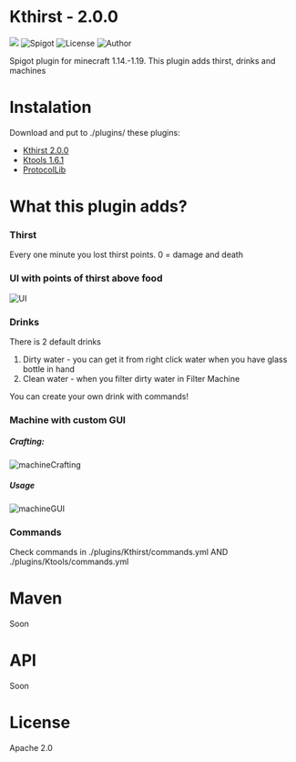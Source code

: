 # Kthirst - 2.0.0
[![](https://jitpack.io/v/KPGTB/KKthirst.svg)](https://jitpack.io/#KPGTB/KKthirst)
![Spigot](https://img.shields.io/badge/Spigot-1.14--1.19-yellow)
![License](https://img.shields.io/badge/License-Apache%202.0-orange)
![Author](https://img.shields.io/badge/Author-KPG--TB-green)

Spigot plugin for minecraft 1.14.-1.19. This plugin adds thirst, drinks and machines

# Instalation

Download and put to ./plugins/ these plugins:
- [Kthirst 2.0.0](https://github.com/KPGTB/KKthirst/releases)
- [Ktools 1.6.1](https://github.com/KPGTB/Ktools/releases/tag/1.5.3)
- [ProtocolLib](https://www.spigotmc.org/resources/protocollib.1997/)

# What this plugin adds?

### Thirst

Every one minute you lost thirst points. 0 = damage and death

### UI with points of thirst above food

![UI](https://i.imgur.com/SR2P4zs.png)

### Drinks

There is 2 default drinks
1. Dirty water - you can get it from right click water when you have glass bottle in hand
2. Clean water - when you filter dirty water in Filter Machine

You can create your own drink with commands!

### Machine with custom GUI

##### Crafting:
![machineCrafting](https://i.imgur.com/r2MzZ4C.png)

##### Usage

![machineGUI](https://i.imgur.com/mbc01Yh.png)

### Commands

Check commands in ./plugins/Kthirst/commands.yml
AND
./plugins/Ktools/commands.yml

# Maven

Soon

# API

Soon

# License

Apache 2.0






